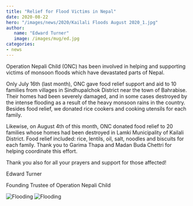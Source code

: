 ```yaml
---
title: "Relief for Flood Victims in Nepal"
date: 2020-08-22
hero: "/images/news/2020/Kailali Floods August 2020_1.jpg"
author:
   name: "Edward Turner"
   image: /images/mug/ed.jpg
categories:
- news
---
```


Operation Nepali Child (ONC) has been involved in helping and supporting victims of monsoon floods which have devastated parts of Nepal. 

Only July 16th (last month), ONC gave food relief support and aid to 10 families from villages in Sindhupalchok District near the town of Bahrabise. Their homes had been severely damaged, and in some cases destroyed by the intense flooding as a result of the heavy monsoon rains in the country. Besides food relief, we donated rice cookers and cooking utensils for each family.

Likewise, on August 4th of this month, ONC donated food relief to 20 families whose homes had been destroyed in Lamki Municipality of Kailali District. Food relief included: rice, lentils, oil, salt, noodles and biscuits for each family. Thank you to Garima Thapa and Madan Buda Chettri for helping coordinate this effort. 

Thank you also for all your prayers and support for those affected! 

Edward Turner

Founding Trustee of Operation Nepali Child

![Flooding](/images/news/2020/Kailali%20Floods%20August%202020_6.jpg)
![Flooding](/images/news/2020/Sindupalchowk%20Flood%20Relief%20July%202020_1.jpg)

